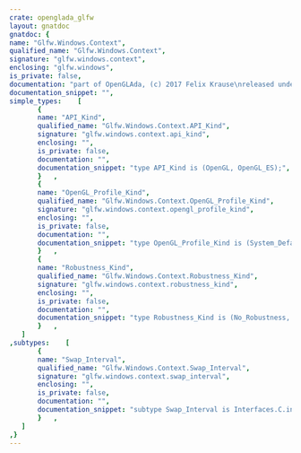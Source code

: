 ```yaml
---
crate: openglada_glfw
layout: gnatdoc
gnatdoc: {
name: "Glfw.Windows.Context",
qualified_name: "Glfw.Windows.Context",
signature: "glfw.windows.context",
enclosing: "glfw.windows",
is_private: false,
documentation: "part of OpenGLAda, (c) 2017 Felix Krause\nreleased under the terms of the MIT license, see the file \"COPYING\"",
documentation_snippet: "",
simple_types:    [
       {
       name: "API_Kind",
       qualified_name: "Glfw.Windows.Context.API_Kind",
       signature: "glfw.windows.context.api_kind",
       enclosing: "",
       is_private: false,
       documentation: "",
       documentation_snippet: "type API_Kind is (OpenGL, OpenGL_ES);",
       }   ,
       {
       name: "OpenGL_Profile_Kind",
       qualified_name: "Glfw.Windows.Context.OpenGL_Profile_Kind",
       signature: "glfw.windows.context.opengl_profile_kind",
       enclosing: "",
       is_private: false,
       documentation: "",
       documentation_snippet: "type OpenGL_Profile_Kind is (System_Default, Core_Profile, Compat_Profile);",
       }   ,
       {
       name: "Robustness_Kind",
       qualified_name: "Glfw.Windows.Context.Robustness_Kind",
       signature: "glfw.windows.context.robustness_kind",
       enclosing: "",
       is_private: false,
       documentation: "",
       documentation_snippet: "type Robustness_Kind is (No_Robustness, No_Reset_Notification,\n                         Lose_Context_On_Reset);",
       }   ,
   ]
,subtypes:    [
       {
       name: "Swap_Interval",
       qualified_name: "Glfw.Windows.Context.Swap_Interval",
       signature: "glfw.windows.context.swap_interval",
       enclosing: "",
       is_private: false,
       documentation: "",
       documentation_snippet: "subtype Swap_Interval is Interfaces.C.int;",
       }   ,
   ]
,}
---
```

